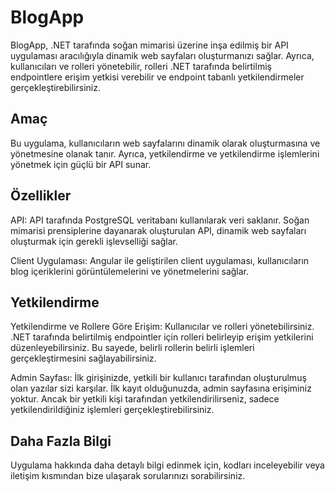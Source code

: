 <h1>BlogApp</h1>
<p>BlogApp, .NET tarafında soğan mimarisi üzerine inşa edilmiş bir API uygulaması aracılığıyla dinamik web sayfaları oluşturmanızı sağlar. Ayrıca, kullanıcıları ve rolleri yönetebilir, rolleri .NET tarafında belirtilmiş endpointlere erişim yetkisi verebilir ve endpoint tabanlı yetkilendirmeler gerçekleştirebilirsiniz.</p>

<h2>Amaç</h2>
<p>Bu uygulama, kullanıcıların web sayfalarını dinamik olarak oluşturmasına ve yönetmesine olanak tanır. Ayrıca, yetkilendirme ve yetkilendirme işlemlerini yönetmek için güçlü bir API sunar.</p>

<h2>Özellikler</h2>
<p>API: API tarafında PostgreSQL veritabanı kullanılarak veri saklanır. Soğan mimarisi prensiplerine dayanarak oluşturulan API, dinamik web sayfaları oluşturmak için gerekli işlevselliği sağlar.</p>

<p>Client Uygulaması: Angular ile geliştirilen client uygulaması, kullanıcıların blog içeriklerini görüntülemelerini ve yönetmelerini sağlar.</p>

<h2>Yetkilendirme</h2>
<p>Yetkilendirme ve Rollere Göre Erişim: Kullanıcılar ve rolleri yönetebilirsiniz. .NET tarafında belirtilmiş endpointler için rolleri belirleyip erişim yetkilerini düzenleyebilirsiniz. Bu sayede, belirli rollerin belirli işlemleri gerçekleştirmesini sağlayabilirsiniz.</p>

<p>Admin Sayfası: İlk girişinizde, yetkili bir kullanıcı tarafından oluşturulmuş olan yazılar sizi karşılar. İlk kayıt olduğunuzda, admin sayfasına erişiminiz yoktur. Ancak bir yetkili kişi tarafından yetkilendirilirseniz, sadece yetkilendirildiğiniz işlemleri gerçekleştirebilirsiniz.</p>

<h2>Daha Fazla Bilgi</h2>
<p>Uygulama hakkında daha detaylı bilgi edinmek için, kodları inceleyebilir veya iletişim kısmından bize ulaşarak sorularınızı sorabilirsiniz.</p>
